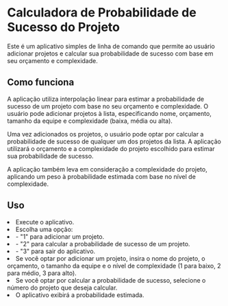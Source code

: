 <h1>Calculadora de Probabilidade de Sucesso do Projeto</h1>
<p>Este é um aplicativo simples de linha de comando que permite ao usuário adicionar projetos e calcular sua probabilidade de sucesso com base em seu orçamento e complexidade.</p>

<h2>Como funciona</h2>
<p>A aplicação utiliza interpolação linear para estimar a probabilidade de sucesso de um projeto com base no seu orçamento e complexidade. O usuário pode adicionar projetos à lista, especificando nome, orçamento, tamanho da equipe e complexidade (baixa, média ou alta).</p>

<p>Uma vez adicionados os projetos, o usuário pode optar por calcular a probabilidade de sucesso de qualquer um dos projetos da lista. A aplicação utilizará o orçamento e a complexidade do projeto escolhido para estimar sua probabilidade de sucesso.</p>

<p>A aplicação também leva em consideração a complexidade do projeto, aplicando um peso à probabilidade estimada com base no nível de complexidade.</p>

<h2>Uso</h2>
<li>Execute o aplicativo.</li>
<li>Escolha uma opção:</li>
<li> - "1" para adicionar um projeto.</li>
<li> - "2" para calcular a probabilidade de sucesso de um projeto.</li>
<li> - "3" para sair do aplicativo.</li>
<li>Se você optar por adicionar um projeto, insira o nome do projeto, o orçamento, o tamanho da equipe e o nível de complexidade (1 para baixo, 2 para médio, 3 para alto).</li>
<li>Se você optar por calcular a probabilidade de sucesso, selecione o número do projeto que deseja calcular.</li>
<li>O aplicativo exibirá a probabilidade estimada. </li>
